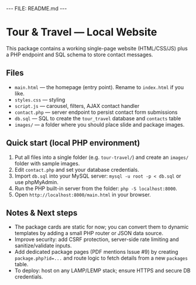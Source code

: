 --- FILE: README.md ---
# Tour & Travel — Local Website

This package contains a working single-page website (HTML/CSS/JS) plus a PHP endpoint and SQL schema to store contact messages.

## Files
- `main.html` — the homepage (entry point). Rename to `index.html` if you like.
- `styles.css` — styling
- `script.js` — carousel, filters, AJAX contact handler
- `contact.php` — server endpoint to persist contact form submissions
- `db.sql` — SQL to create the `tour_travel` database and `contacts` table
- `images/` — a folder where you should place slide and package images.

## Quick start (local PHP environment)
1. Put all files into a single folder (e.g. `tour-travel/`) and create an `images/` folder with sample images.
2. Edit `contact.php` and set your database credentials.
3. Import `db.sql` into your MySQL server: `mysql -u root -p < db.sql` or use phpMyAdmin.
4. Run the PHP built-in server from the folder: `php -S localhost:8000`.
5. Open `http://localhost:8000/main.html` in your browser.

## Notes & Next steps
- The package cards are static for now; you can convert them to dynamic templates by adding a small PHP router or JSON data source.
- Improve security: add CSRF protection, server-side rate limiting and sanitize/validate inputs.
- Add dedicated package pages (PDF mentions Issue #9) by creating `package.php?id=...` and route logic to fetch details from a new `packages` table.
- To deploy: host on any LAMP/LEMP stack; ensure HTTPS and secure DB credentials.


